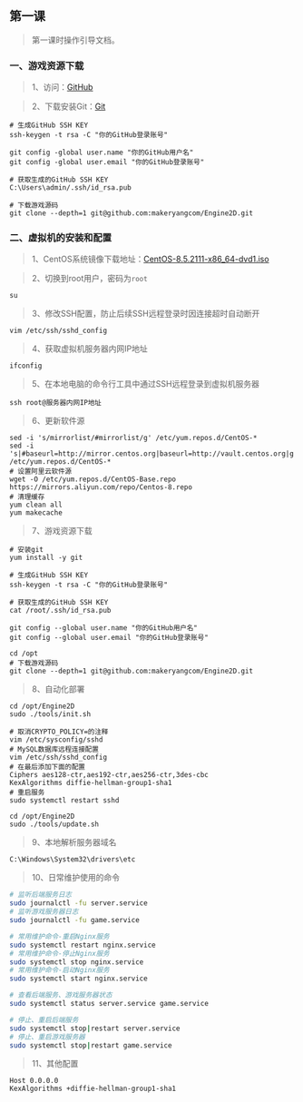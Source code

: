 ## 第一课

> 第一课时操作引导文档。

### 一、游戏资源下载

> 1、访问：[GitHub](https://www.github.com)

> 2、下载安装Git：[Git](https://git-scm.com)

````shell
# 生成GitHub SSH KEY
ssh-keygen -t rsa -C "你的GitHub登录账号"
````

```shell
git config -global user.name "你的GitHub用户名"
git config -global user.email "你的GitHub登录账号"
```

````shell
# 获取生成的GitHub SSH KEY
C:\Users\admin/.ssh/id_rsa.pub
````

```shell
# 下载游戏源码
git clone --depth=1 git@github.com:makeryangcom/Engine2D.git
```

### 二、虚拟机的安装和配置

> 1、CentOS系统镜像下载地址：[CentOS-8.5.2111-x86_64-dvd1.iso](https://mirrors.aliyun.com/centos/8/isos/x86_64/CentOS-8.5.2111-x86_64-dvd1.iso)

> 2、切换到root用户，密码为`root`

```shell
su
```

> 3、修改SSH配置，防止后续SSH远程登录时因连接超时自动断开

```shell
vim /etc/ssh/sshd_config
```

> 4、获取虚拟机服务器内网IP地址

```shell
ifconfig
```

> 5、在本地电脑的命令行工具中通过SSH远程登录到虚拟机服务器

```shell
ssh root@服务器内网IP地址
```

> 6、更新软件源

```shell
sed -i 's/mirrorlist/#mirrorlist/g' /etc/yum.repos.d/CentOS-*
sed -i 's|#baseurl=http://mirror.centos.org|baseurl=http://vault.centos.org|g' /etc/yum.repos.d/CentOS-*
# 设置阿里云软件源
wget -O /etc/yum.repos.d/CentOS-Base.repo https://mirrors.aliyun.com/repo/Centos-8.repo
# 清理缓存
yum clean all
yum makecache
```

> 7、游戏资源下载

````shell
# 安装git
yum install -y git
````

````shell
# 生成GitHub SSH KEY
ssh-keygen -t rsa -C "你的GitHub登录账号"
````

````shell
# 获取生成的GitHub SSH KEY
cat /root/.ssh/id_rsa.pub
````

```shell
git config --global user.name "你的GitHub用户名"
git config --global user.email "你的GitHub登录账号"
```

```shell
cd /opt
# 下载游戏源码
git clone --depth=1 git@github.com:makeryangcom/Engine2D.git
```

> 8、自动化部署

```shell
cd /opt/Engine2D
sudo ./tools/init.sh
```

```shell
# 取消CRYPTO_POLICY=的注释
vim /etc/sysconfig/sshd
# MySQL数据库远程连接配置
vim /etc/ssh/sshd_config
# 在最后添加下面的配置
Ciphers aes128-ctr,aes192-ctr,aes256-ctr,3des-cbc
KexAlgorithms diffie-hellman-group1-sha1
# 重启服务
sudo systemctl restart sshd
```

```shell
cd /opt/Engine2D
sudo ./tools/update.sh
```

> 9、本地解析服务器域名

```shell
C:\Windows\System32\drivers\etc
```

> 10、日常维护使用的命令

``` bash
# 监听后端服务日志
sudo journalctl -fu server.service
# 监听游戏服务器日志
sudo journalctl -fu game.service

# 常用维护命令-重启Nginx服务
sudo systemctl restart nginx.service
# 常用维护命令-停止Nginx服务
sudo systemctl stop nginx.service
# 常用维护命令-启动Nginx服务
sudo systemctl start nginx.service

# 查看后端服务、游戏服务器状态
sudo systemctl status server.service game.service

# 停止、重启后端服务
sudo systemctl stop|restart server.service
# 停止、重启游戏服务器
sudo systemctl stop|restart game.service
```

> 11、其他配置

```shell
Host 0.0.0.0
KexAlgorithms +diffie-hellman-group1-sha1
```